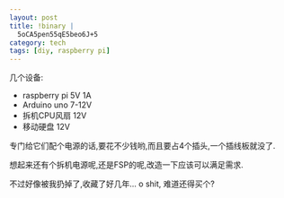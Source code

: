 ```yaml
--- 
layout: post
title: !binary |
  5oCA5pen55qE5beo6J+5
category: tech
tags: [diy, raspberry pi]
---
```

几个设备:

* raspberry pi 5V 1A
* Arduino uno 7-12V
* 拆机CPU风扇 12V
* 移动硬盘 12V

专门给它们配个电源的话,要花不少钱哟,而且要占4个插头,一个插线板就没了.

想起来还有个拆机电源呢,还是FSP的呢,改造一下应该可以满足需求.

不过好像被我扔掉了,收藏了好几年... o shit, 难道还得买个?
